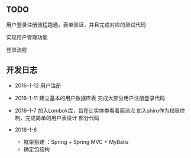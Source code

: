 ## TODO

用户登录注册流程跑通，表单验证，并且完成对应的测试代码

实现用户管理功能

登录流程


## 开发日志
- 2016-1-12
    用户注册

- 2016-1-11
    建立基本的用户数据库表
    完成大部分用户注册登录代码

- 2016-1-7
    加入Lombok库，旨在让实体类看着简洁点
    加入shiro作为权限控制，完成简单的用户表设计
    部分代码

- 2016-1-6
    - 框架搭建 ：Spring + Spring MVC + MyBatis
    - 确定包结构
